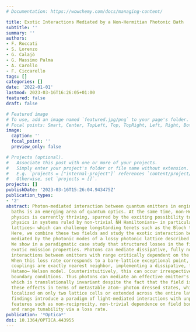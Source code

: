 ```yaml
---
# Documentation: https://wowchemy.com/docs/managing-content/

title: Exotic Interactions Mediated by a Non-Hermitian Photonic Bath
subtitle: ''
summary: ''
authors:
- F. Roccati
- S. Lorenzo
- G. Calajò
- G. Massimo Palma
- A. Carollo
- F. Ciccarello
tags: []
categories: []
date: '2022-01-01'
lastmod: 2023-03-16T16:26:05+01:00
featured: false
draft: false

# Featured image
# To use, add an image named `featured.jpg/png` to your page's folder.
# Focal points: Smart, Center, TopLeft, Top, TopRight, Left, Right, BottomLeft, Bottom, BottomRight.
image:
  caption: ''
  focal_point: ''
  preview_only: false

# Projects (optional).
#   Associate this post with one or more of your projects.
#   Simply enter your project's folder or file name without extension.
#   E.g. `projects = ["internal-project"]` references `content/project/deep-learning/index.md`.
#   Otherwise, set `projects = []`.
projects: []
publishDate: '2023-03-16T15:26:04.943475Z'
publication_types:
- '2'
abstract: Photon-mediated interaction between quantum emitters in engineered photonic
  baths is an emerging area of quantum optics. At the same time, non-Hermitian (NH)
  physics is currently thriving, spurred by the exciting possibility to access new
  physics in systems ruled by non-trivial NH Hamiltonians— in particular, photonic
  lattices— which can challenge longstanding tenets such as the Bloch theory of bands.
  Here, we combine these two fields and study the exotic interaction between emitters
  mediated by the photonic modes of a lossy photonic lattice described by a NH Hamiltonian.
  We show in a paradigmatic case study that structured losses in the field can seed
  exotic emission properties. Photons can mediate dissipative, fully non-reciprocal
  interactions between emitters with range critically dependent on the loss rate.
  When this loss rate corresponds to a bare-lattice exceptional point, the effective
  couplings are exactly nearest neighbor, implementing a dissipative, fully non-reciprocal
  Hatano– Nelson model. Counterintuitively, this can occur irrespective of the lattice
  boundary conditions. Thus photons can mediate an effective emitter's Hamiltonian
  which is translationally invariant despite the fact that the field is not. We interpret
  these effects in terms of metastable atom– photon dressed states, which can be exactly
  localized on only two lattice cells or extended across the entire lattice. These
  findings introduce a paradigm of light-mediated interactions with unprecedented
  features such as non-reciprocity, non-trivial dependence on field boundary conditions,
  and range tunability via a loss rate.
publication: '*Optica*'
doi: 10.1364/OPTICA.443955
---
```

